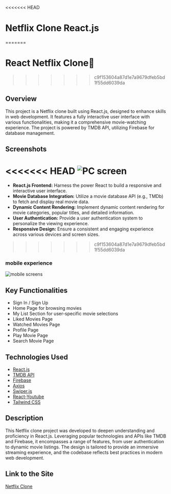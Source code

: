<<<<<<< HEAD
# Netflix Clone React.js
=======
# React Netflix Clone🚀
>>>>>>> c9f153604a87d1e7a9679dfeb5bd1f55dd6039da

## Overview
This project is a Netflix clone built using React.js, designed to enhance skills in web development. It features a fully interactive user interface with various functionalities, making it a comprehensive movie-watching experience. The project is powered by TMDB API, utilizing Firebase for database management.

## Screenshots

<<<<<<< HEAD
![PC screen](https://i.imgur.com/FLNs9Qy.jpg)
=======
- **React.js Frontend:** Harness the power  React to build a responsive and interactive user interface.
- **Movie Database Integration:** Utilize a movie database API (e.g., TMDb) to fetch and display real movie data. 
- **Dynamic Content Rendering:** Implement dynamic content rendering for movie categories, popular titles, and detailed information.
- **User Authentication:** Provide a user authentication system to personalize the viewing experience.
- **Responsive Design:** Ensure a consistent and engaging experience across various devices and screen sizes.
>>>>>>> c9f153604a87d1e7a9679dfeb5bd1f55dd6039da



### mobile experience 
![mobile screens](https://i.imgur.com/ForTeQi.jpg)
 
## Key Functionalities
- Sign In / Sign Up
- Home Page for browsing movies
- My List Section for user-specific movie selections
- Liked Movies Page
- Watched Movies Page
- Profile Page
- Play Movie Page
- Search Movie Page

## Technologies Used
- [React.js](https://react.dev/)
- [TMDB API](https://www.themoviedb.org/)
- [Firebase](https://firebase.google.com/)
- [Axios](https://www.npmjs.com/package/axios)
- [Swiper.js](https://swiperjs.com/)
- [React-Youtube](https://www.npmjs.com/package/react-youtube)
- [Tailwind CSS](https://tailwindcss.com/)

## Description
This Netflix clone project was developed to deepen understanding and proficiency in React.js. Leveraging popular technologies and APIs like TMDB and Firebase, it encompasses a range of features, from user authentication to dynamic movie listings. The design is tailored to provide an immersive streaming experience, and the codebase reflects best practices in modern web development.

## Link to the Site
[Netflix Clone](https://netflicz-reactjs-rho.vercel.app/)

